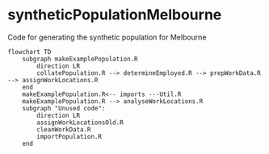 # syntheticPopulationMelbourne
Code for generating the synthetic population for Melbourne

```mermaid
flowchart TD
    subgraph makeExamplePopulation.R
        direction LR 
        collatePopulation.R --> determineEmployed.R --> prepWorkData.R --> assignWorkLocations.R
    end
    makeExamplePopulation.R<-- imports ---Util.R
    makeExamplePopulation.R --> analyseWorkLocations.R
    subgraph "Unused code":
        direction LR
        assignWorkLocationsOld.R
        cleanWorkData.R
        importPopulation.R
    end
```
